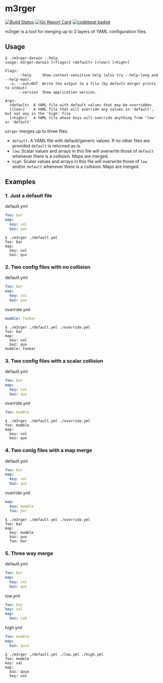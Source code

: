 # m3rger
[![Build Status](https://travis-ci.org/benjdewan/m3rger.svg?branch=master)](https://travis-ci.org/benjdewan/m3rger)
[![Go Report Card](https://goreportcard.com/badge/github.com/benjdewan/m3rger)](https://goreportcard.com/report/github.com/benjdewan/m3rger)
[![codebeat badge](https://codebeat.co/badges/38252ff8-f3e5-4c64-826d-7f4489d3b6b8)](https://codebeat.co/projects/github-com-benjdewan-m3rger-master)

m3rger is a tool for merging up to 3 layers of YAML configuration files.

## Usage

```console
$ ./m3rger-darwin --help
usage: m3rger-darwin [<flags>] <default> [<low>] [<high>]

Flags:
      --help     Show context-sensitive help (also try --help-long and --help-man).
  -o, --out=OUT  Write the output to a file (by default m3rger prints to stdout)
      --version  Show application version.

Args:
  <default>  A YAML file with default values that may be overridden
  [<low>]    A YAML file that will override any values in 'default', but not any in the 'high' file
  [<high>]   A YAML file whose keys will override anything from 'low' or 'default'
```

`m3rger` merges up to three files.
*   `default`: A YAML file with default/generic values. If no other files are
     provided `default` is returned as is.
*   `low`: Scalar values and arrays in this file will overwrite those of
    `default` whenever there is a collision. Maps are merged.
*   `high`: Scalar values and arrays in this file will overwrite those of
    `low` and/or `default` whenever there is a collision. Maps are merged.

## Examples

### 1. Just a default file

default.yml
```yaml
foo: bar
map:
  key: val
  baz: qux
```

```console
$ ./m3rger ./default.yml
foo: bar
map:
  key: val
  baz: qux
```

### 2. Two config files with no collision

default.yml
```yaml
foo: bar
map:
  key: val
  baz: qux
```

override.yml
```yaml
mumble: foobar
```

```console
$ ./m3rger ./default.yml ./override.yml
foo: bar
map:
  key: val
  baz: qux
mumble: foobar
```

### 3. Two config files with a scalar collision

default.yml
```yaml
foo: bar
map:
  key: val
  baz: qux
```

override.yml
```yaml
foo: mumble
```

```console
$ ./m3rger ./default.yml ./override.yml
foo: mumble
map:
  key: val
  baz: qux
```

### 4. Two conig files with a map merge
default.yml
```yaml
foo: bar
map:
  key: val
  baz: qux
```

override.yml
```yaml
map:
  key: mumble
  foo: bar
```

```console
$ ./m3rger ./default.yml ./override.yml
foo: bar
map:
  key: mumble
  baz: qux
  foo: bar
```

### 5. Three way merge
default.yml
```yaml
foo: bar
map:
  key: val
  baz: qux
```

low.yml
```yaml
foo: baz
key: val
map:
  baz: zab
```

high.yml
```yaml
foo: mumble
map:
  baz: quux
```

```console
$ ./m3rger ./default.yml ./low.yml ./high.yml
foo: mumble
key: val
map:
  baz: quux
  key: val
```

